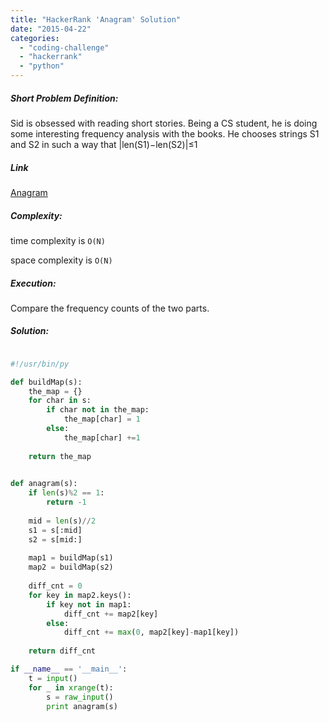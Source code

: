 ```yaml
---
title: "HackerRank 'Anagram' Solution"
date: "2015-04-22"
categories: 
  - "coding-challenge"
  - "hackerrank"
  - "python"
---
```


##### Short Problem Definition:

Sid is obsessed with reading short stories. Being a CS student, he is doing some interesting frequency analysis with the books. He chooses strings S1 and S2 in such a way that |len(S1)−len(S2)|≤1

##### Link

[Anagram](https://www.hackerrank.com/challenges/anagram)

##### Complexity:

time complexity is `O(N)`

space complexity is `O(N)`

##### Execution:

Compare the frequency counts of the two parts.

##### Solution:

```python

#!/usr/bin/py

def buildMap(s):
    the_map = {}
    for char in s:
        if char not in the_map:
            the_map[char] = 1
        else:
            the_map[char] +=1
            
    return the_map       
    

def anagram(s):
    if len(s)%2 == 1:
        return -1
        
    mid = len(s)//2
    s1 = s[:mid]
    s2 = s[mid:]
    
    map1 = buildMap(s1)
    map2 = buildMap(s2)
    
    diff_cnt = 0
    for key in map2.keys():
        if key not in map1:
            diff_cnt += map2[key]
        else:
            diff_cnt += max(0, map2[key]-map1[key])
    
    return diff_cnt

if __name__ == '__main__':
    t = input()
    for _ in xrange(t):
        s = raw_input()
        print anagram(s)
```
